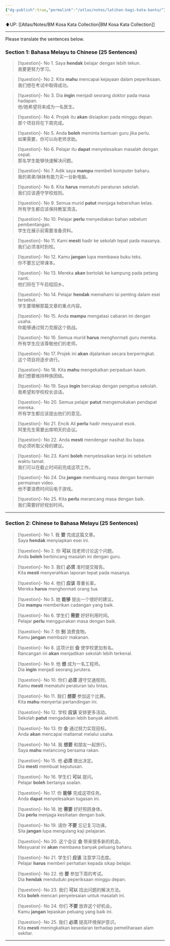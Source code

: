 ```yaml
---
{"dg-publish":true,"permalink":"/atlas/notes/latihan-bagi-kata-bantu/"}
---
```


⬆️UP: [[Atlas/Notes/BM Kosa Kata Collection\|BM Kosa Kata Collection]]

---

Please translate the sentences below.
### **Section 1: Bahasa Melayu to Chinese (25 Sentences)**

> [!question]- No 1. Saya **hendak** belajar dengan lebih tekun.  
> 我要更努力学习。

> [!question]- No 2. Kita **mahu** mencapai kejayaan dalam peperiksaan.  
> 我们想在考试中取得成功。

> [!question]- No 3. Dia **ingin** menjadi seorang doktor pada masa hadapan.  
> 他/她希望将来成为一名医生。

> [!question]- No 4. Projek itu **akan** disiapkan pada minggu depan.  
> 那个项目将在下周完成。

> [!question]- No 5. Anda **boleh** meminta bantuan guru jika perlu.  
> 如果需要，你可以向老师求助。

> [!question]- No 6. Pelajar itu **dapat** menyelesaikan masalah dengan cepat.  
> 那名学生能够快速解决问题。

> [!question]- No 7. Adik saya **mampu** membeli komputer baharu.  
> 我的弟弟/妹妹有能力买一台新电脑。

> [!question]- No 8. Kita **harus** mematuhi peraturan sekolah.  
> 我们应该遵守学校规则。

> [!question]- No 9. Semua murid **patut** menjaga kebersihan kelas.  
> 所有学生都应该保持教室清洁。

> [!question]- No 10. Pelajar **perlu** menyediakan bahan sebelum pembentangan.  
> 学生在展示前需要准备资料。

> [!question]- No 11. Kami **mesti** hadir ke sekolah tepat pada masanya.  
> 我们必须准时到校。

> [!question]- No 12. Kamu **jangan** lupa membawa buku teks.  
> 你不要忘记带课本。

> [!question]- No 13. Mereka **akan** bertolak ke kampung pada petang nanti.  
> 他们将在下午启程回乡。

> [!question]- No 14. Pelajar **hendak** memahami isi penting dalam esei tersebut.  
> 学生要理解那篇文章的重点内容。

> [!question]- No 15. Anda **mampu** mengatasi cabaran ini dengan usaha.  
> 你能够通过努力克服这个挑战。

> [!question]- No 16. Semua murid **harus** menghormati guru mereka.  
> 所有学生应该尊敬他们的老师。

> [!question]- No 17. Projek ini **akan** dijalankan secara berperingkat.  
> 这个项目将逐步进行。

> [!question]- No 18. Kita **mahu** mengekalkan perpaduan kaum.  
> 我们想要维持种族团结。

> [!question]- No 19. Saya **ingin** bercakap dengan pengetua sekolah.  
> 我希望和学校校长谈话。

> [!question]- No 20. Semua pelajar **patut** mengemukakan pendapat mereka.  
> 所有学生都应该提出他们的意见。

> [!question]- No 21. Encik Ali **perlu** hadir mesyuarat esok.  
> 阿里先生需要出席明天的会议。

> [!question]- No 22. Anda **mesti** mendengar nasihat ibu bapa.  
> 你必须听取父母的建议。

> [!question]- No 23. Kami **boleh** menyelesaikan kerja ini sebelum waktu tamat.  
> 我们可以在截止时间前完成这项工作。

> [!question]- No 24. Dia **jangan** membuang masa dengan bermain permainan video.  
> 他不要浪费时间玩电子游戏。

> [!question]- No 25. Kita **perlu** merancang masa dengan baik.  
>  我们需要好好规划时间。

---

### **Section 2: Chinese to Bahasa Melayu (25 Sentences)**

> [!question]- No 1. 我 **要** 完成这篇文章。  
> Saya **hendak** menyiapkan esei ini.

> [!question]- No 2. 你 **可以** 找老师讨论这个问题。  
> Anda **boleh** berbincang masalah ini dengan guru.

> [!question]- No 3. 我们 **必须** 准时提交报告。  
> Kita **mesti** menyerahkan laporan tepat pada masanya.

> [!question]- No 4. 他们 **应该** 尊重长辈。  
> Mereka **harus** menghormati orang tua.

> [!question]- No 5. 她 **能够** 提出一个很好的建议。  
> Dia **mampu** memberikan cadangan yang baik.

> [!question]- No 6. 学生们 **需要** 好好利用时间。  
> Pelajar **perlu** menggunakan masa dengan baik.

> [!question]- No 7. 你 **别** 浪费食物。  
> Kamu **jangan** membazir makanan.

> [!question]- No 8. 这项计划 **会** 使学校更加有名。  
> Rancangan ini **akan** menjadikan sekolah lebih terkenal.

> [!question]- No 9. 他 **想** 成为一名工程师。  
> Dia **ingin** menjadi seorang jurutera.

> [!question]- No 10. 你们 **必须** 遵守交通规则。  
> Kamu **mesti** mematuhi peraturan lalu lintas.

> [!question]- No 11. 我们 **想要** 参加这个比赛。  
> Kita **mahu** menyertai pertandingan ini.

> [!question]- No 12. 学校 **应该** 安排更多活动。  
> Sekolah **patut** mengadakan lebih banyak aktiviti.

> [!question]- No 13. 你 **会** 通过努力实现目标。  
> Anda **akan** mencapai matlamat melalui usaha.

> [!question]- No 14. 我 **想要** 和朋友一起旅行。  
> Saya **mahu** melancong bersama rakan.

> [!question]- No 15. 他 **必须** 做出决定。  
> Dia **mesti** membuat keputusan.

> [!question]- No 16. 学生们 **可以** 提问。  
> Pelajar **boleh** bertanya soalan.

> [!question]- No 17. 你 **能够** 完成这项任务。  
> Anda **dapat** menyelesaikan tugasan ini.

> [!question]- No 18. 她 **需要** 好好照顾身体。  
> Dia **perlu** menjaga kesihatan dengan baik.

> [!question]- No 19. 请你 **不要** 忘记复习功课。  
> Sila **jangan** lupa mengulang kaji pelajaran.

> [!question]- No 20. 这个会议 **会** 带来很多新的机会。  
> Mesyuarat ini **akan** membawa banyak peluang baharu.

> [!question]- No 21. 学生们 **应该** 注意学习态度。  
> Pelajar **harus** memberi perhatian kepada sikap belajar.

> [!question]- No 22. 他 **要** 参加下周的考试。  
> Dia **hendak** menduduki peperiksaan minggu depan.

> [!question]- No 23. 我们 **可以** 找出问题的解决方法。  
> Kita **boleh** mencari penyelesaian untuk masalah ini.

> [!question]- No 24. 你们 **不要** 放弃这个好机会。  
> Kamu **jangan** lepaskan peluang yang baik ini.

> [!question]- No 25. 我们 **必须** 提高环境保护意识。  
> Kita **mesti** meningkatkan kesedaran terhadap pemeliharaan alam sekitar.

---
